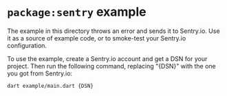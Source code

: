 # `package:sentry` example

The example in this directory throws an error and sends it to Sentry.io. Use it
as a source of example code, or to smoke-test your Sentry.io configuration.

To use the example, create a Sentry.io account and get a DSN for your project.
Then run the following command, replacing "{DSN}" with the one you got from
Sentry.io:

```
dart example/main.dart {DSN}
```

